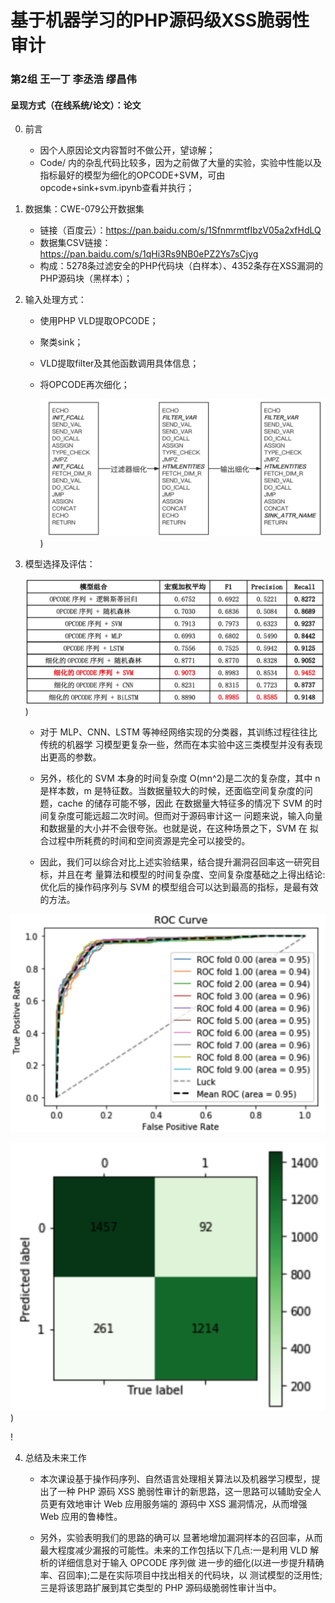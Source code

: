 # 基于机器学习的PHP源码级XSS脆弱性审计

### 第2组 王一丁 李丞浩 缪昌伟

#### 呈现方式（在线系统/论文）：论文

0. 前言
   - 因个人原因论文内容暂时不做公开，望谅解；
   - Code/ 内的杂乱代码比较多，因为之前做了大量的实验，实验中性能以及指标最好的模型为细化的OPCODE+SVM，可由opcode+sink+svm.ipynb查看并执行；

1. 数据集：CWE-079公开数据集

   - 链接（百度云）：https://pan.baidu.com/s/1SfnmrmtfIbzV05a2xfHdLQ
   - 数据集CSV链接：https://pan.baidu.com/s/1qHi3Rs9NB0ePZ2Ys7sCjyg
   - 构成：5278条过滤安全的PHP代码块（白样本）、4352条存在XSS漏洞的PHP源码块（黑样本）；

2. 输入处理方式：

   - 使用PHP VLD提取OPCODE；

   - 聚类sink；

   - VLD提取filter及其他函数调用具体信息；

   - 将OPCODE再次细化；

     ![avatar](./Screen/OPCODE.png))
     
     

3. 模型选择及评估：

   ![avatar](./Screen/metrics.png))

   - 对于 MLP、CNN、LSTM 等神经网络实现的分类器，其训练过程往往比传统的机器学 习模型更复杂一些，然而在本实验中这三类模型并没有表现出更高的参数。

   - 另外，核化的 SVM 本身的时间复杂度 O(mn^2)是二次的复杂度，其中 n 是样本数，m 是特征数。当数据量较大的时候，还面临空间复杂度的问题，cache 的储存可能不够，因此 在数据量大特征多的情况下 SVM 的时间复杂度可能远超二次时间。但而对于源码审计这一 问题来说，输入向量和数据量的大小并不会很夸张。也就是说，在这种场景之下，SVM 在 拟合过程中所耗费的时间和空间资源是完全可以接受的。

   - 因此，我们可以综合对比上述实验结果，结合提升漏洞召回率这一研究目标，并且在考 量算法和模型的时间复杂度、空间复杂度基础之上得出结论:优化后的操作码序列与 SVM 的模型组合可以达到最高的指标，是最有效的方法。

![avatar](./Screen/ROC.png)

![avatar](./Screen/confusion_matrix.png))

!

4. 总结及未来工作

   - 本次课设基于操作码序列、自然语言处理相关算法以及机器学习模型，提出了一种 PHP 源码 XSS 脆弱性审计的新思路，这一思路可以辅助安全人员更有效地审计 Web 应用服务端的 源码中 XSS 漏洞情况，从而增强 Web 应用的鲁棒性。

   - 另外，实验表明我们的思路的确可以 显著地增加漏洞样本的召回率，从而最大程度减少漏报的可能性。未来的工作包括以下几点:一是利用 VLD 解析的详细信息对于输入 OPCODE 序列做 进一步的细化(以进一步提升精确率、召回率);二是在实际项目中找出相关的代码块，以 测试模型的泛用性;三是将该思路扩展到其它类型的 PHP 源码级脆弱性审计当中。